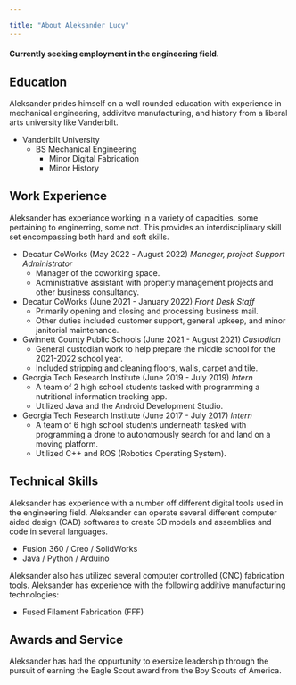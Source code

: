 ```yaml
---

title: "About Aleksander Lucy"
---
```

#### Currently seeking employment in the engineering field.

## Education

Aleksander prides himself on a well rounded education with experience in mechanical engineering, addivitve manufacturing, and history from a liberal arts university like Vanderbilt.

* Vanderbilt University
  * BS Mechanical Engineering
    * Minor Digital Fabrication
    * Minor History

## Work Experience

Aleksander has experiance working in a variety of capacities, some pertaining to enginerring, some not. This provides an interdisciplinary skill set encompassing both hard and soft skills.

* Decatur CoWorks (May 2022 - August 2022) _Manager, project Support Administrator_
  * Manager of the coworking space.
  * Administrative assistant with property management projects and other business consultancy.
* Decatur CoWorks (June 2021 - January 2022) _Front Desk Staff_
  * Primarily opening and closing and processing business mail.
  * Other duties included customer support, general upkeep, and minor janitorial maintenance.
* Gwinnett County Public Schools (June 2021 - August 2021) _Custodian_
  * General custodian work to help prepare the middle school for the 2021-2022 school year.
  * Included stripping and cleaning floors, walls, carpet and tile.
* Georgia Tech Research Institute (June 2019 - July 2019) _Intern_
  * A team of 2 high school students tasked with programming a nutritional information tracking app.
  * Utilized Java and the Android Development Studio.
* Georgia Tech Research Institute (June 2017 - July 2017) _Intern_
  * A team of 6 high school students underneath tasked with programming a drone to autonomously search for and land on a moving platform.
  * Utilized C++ and ROS (Robotics Operating System).

## Technical Skills

Aleksander has experience with a number off different digital tools used in the engineering field. Aleksander can operate several different computer aided design (CAD) softwares to create 3D models and assemblies and code in several languages.

* Fusion 360 / Creo / SolidWorks
* Java / Python / Arduino

Aleksander also has utilized several computer controlled (CNC) fabrication tools. Aleksander has experience with the following additive manufacturing technologies:

* Fused Filament Fabrication (FFF)

## Awards and Service

Aleksander has had the oppurtunity to exersize leadership through the pursuit of earning the Eagle Scout award from the Boy Scouts of America.